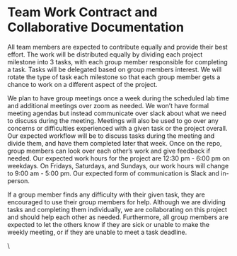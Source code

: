 # **Team Work Contract and Collaborative Documentation**

All team members are expected to contribute equally and provide their best effort. The work will be distributed equally by dividing each project milestone into 3 tasks, with each group member responsible for completing a task. Tasks will be delegated based on group members interest. We will rotate the type of task each milestone so that each group member gets a chance to work on a different aspect of the project. 

We plan to have group meetings once a week during the scheduled lab time and additional meetings over zoom as needed. We won’t have formal meeting agendas but instead communicate over slack about what we need to discuss during the meeting. Meetings will also be used to go over any concerns or difficulties experienced with a given task or the project overall. Our expected workflow will be to discuss tasks during the meeting and divide them, and have them completed later that week. Once on the repo, group members can look over each other’s work and give feedback if needed. Our expected work hours for the project are 12:30 pm - 6:00 pm on weekdays. On Fridays, Saturdays, and Sundays, our work hours will change to 9:00 am - 5:00 pm. Our expected form of communication is Slack and in-person.

If a group member finds any difficulty with their given task, they are encouraged to use their group members for help. Although we are dividing tasks and completing them individually, we are collaborating on this project and should help each other as needed. Furthermore, all group members are expected to let the others know if they are sick or unable to make the weekly meeting, or if they are unable to meet a task deadline. 

\
